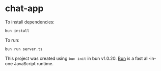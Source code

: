 # chat-app

To install dependencies:

```bash
bun install
```

To run:

```bash
bun run server.ts
```

This project was created using `bun init` in bun v1.0.20. [Bun](https://bun.sh) is a fast all-in-one JavaScript runtime.
